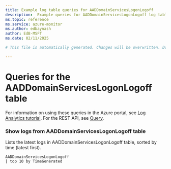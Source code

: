 ```yaml
---
title: Example log table queries for AADDomainServicesLogonLogoff
description:  Example queries for AADDomainServicesLogonLogoff log table
ms.topic: reference
ms.service: azure-monitor
ms.author: edbaynash
author: EdB-MSFT
ms.date: 02/11/2025

# This file is automatically generated. Changes will be overwritten. Do not change this file directly. 

---
```


# Queries for the AADDomainServicesLogonLogoff table

For information on using these queries in the Azure portal, see [Log Analytics tutorial](/azure/azure-monitor/logs/log-analytics-tutorial). For the REST API, see [Query](/rest/api/loganalytics/query).


### Show logs from AADDomainServicesLogonLogoff table  


Lists the latest logs in AADDomainServicesLogonLogoff table, sorted by time (latest first).  

```query
AADDomainServicesLogonLogoff
| top 10 by TimeGenerated
```


